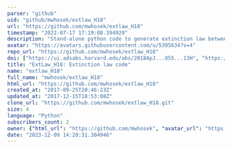 ```yaml
---
parser: "github"
uid: "github/mwhosek/extlaw_H18"
url: "https://github.com/mwhosek/extlaw_H18"
timestamp: "2022-07-17 17:19:08.394929"
description: "Stand-alone python code to generate extinction law between 0.8 -- 2.2 microns, from Hosek+18"
avatar: "https://avatars.githubusercontent.com/u/5395634?v=4"
repo_url: "https://github.com/mwhosek/extlaw_H18"
doi: ["https://ui.adsabs.harvard.edu/abs/2018ApJ...855...13H", "https://ui.adsabs.harvard.edu/abs/2018ascl.soft03011H/abstract"]
title: "ExtLaw_H18: Extinction law code"
name: "extlaw_H18"
full_name: "mwhosek/extlaw_H18"
html_url: "https://github.com/mwhosek/extlaw_H18"
created_at: "2017-09-25T20:46:23Z"
updated_at: "2017-12-15T18:53:08Z"
clone_url: "https://github.com/mwhosek/extlaw_H18.git"
size: 4
language: "Python"
subscribers_count: 2
owner: {"html_url": "https://github.com/mwhosek", "avatar_url": "https://avatars.githubusercontent.com/u/5395634?v=4", "login": "mwhosek", "type": "User"}
date: "2023-12-09 14:20:31.304946"
---
```

